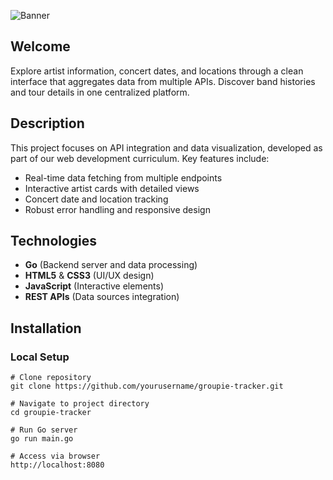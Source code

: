 ![Banner](static/assets/Readme-Banner.svg) <!-- Add actual banner image if available -->

## Welcome
Explore artist information, concert dates, and locations through a clean interface that aggregates data from multiple APIs. Discover band histories and tour details in one centralized platform.

## Description
This project focuses on API integration and data visualization, developed as part of our web development curriculum. Key features include:
- Real-time data fetching from multiple endpoints
- Interactive artist cards with detailed views
- Concert date and location tracking
- Robust error handling and responsive design

## Technologies
- **Go** (Backend server and data processing)
- **HTML5** & **CSS3** (UI/UX design)
- **JavaScript** (Interactive elements)
- **REST APIs** (Data sources integration)

## Installation

### Local Setup
```shell
# Clone repository
git clone https://github.com/yourusername/groupie-tracker.git

# Navigate to project directory
cd groupie-tracker

# Run Go server
go run main.go

# Access via browser
http://localhost:8080
